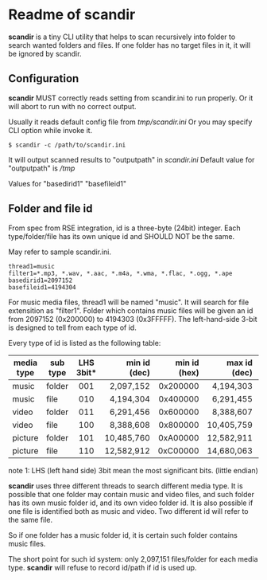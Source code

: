 Readme of scandir
=================

**scandir** is a tiny CLI utility that helps to scan recursively into folder to search wanted folders and files. If one folder has no target files in it, it will be ignored by scandir.


Configuration
-------------

**scandir** MUST correctly reads setting from scandir.ini to
run properly. Or it will abort to run with no correct output.

Usually it reads default config file from *tmp/scandir.ini*
Or you may specify CLI option while invoke it.

```
$ scandir -c /path/to/scandir.ini
```

It will output scanned results to "outputpath" in *scandir.ini*
Default value for "outputpath" is */tmp*

Values for
"basedirid1"
"basefileid1"


Folder and file id
------------------

From spec from RSE integration, id is a three-byte (24bit) integer. Each type/folder/file has its own unique id and SHOULD NOT be the same.

May refer to sample scandir.ini.

```
thread1=music
filter1=*.mp3, *.wav, *.aac, *.m4a, *.wma, *.flac, *.ogg, *.ape
basedirid1=2097152
basefileid1=4194304
```

For music media files, thread1 will be named "music". It will search for file
extensition as "filter1". Folder which contains music files will be given an id
from 2097152 (0x200000) to 4194303 (0x3FFFFF). The left-hand-side 3-bit is
designed to tell from each type of id.

Every type of id is listed as the following table:

media type | sub type  | LHS 3bit* | min id (dec) | min id (hex) | max id (dec) | max id (hex)  |
---------- | --------- | :-------: | -----------: | -----------: | -----------: | ------------: |
music      | folder    |  001      | 2,097,152    | 0x200000     | 4,194,303    | 0x3FFFFF      |
music      | file      |  010      | 4,194,304    | 0x400000     | 6,291,455    | 0x5FFFFF      |
video      | folder    |  011      | 6,291,456    | 0x600000     | 8,388,607    | 0x7FFFFF      |
video      | file      |  100      | 8,388,608    | 0x800000     | 10,405,759   | 0x9FFFFF      |
picture    | folder    |  101      | 10,485,760   | 0xA00000     | 12,582,911   | 0xBFFFFF      |
picture    | file      |  110      | 12,582,912   | 0xC00000     | 14,680,063   | 0xDFFFFF      |

note 1: LHS (left hand side) 3bit mean the most significant bits. (little endian)

**scandir** uses three different threads to search different media type.
It is possible that one folder may contain music and video files, and such folder
has its own music folder id, and its own video folder id. It is also possible if
one file is identified both as music and video. Two different id will refer to
the same file.

So if one folder has a music folder id, it is certain such folder contains music
files.

The short point for such id system: only 2,097,151 files/folder for each media
type. **scandir** will refuse to record id/path if id is used up.
